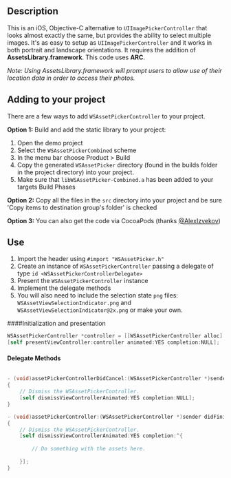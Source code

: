## Description

This is an iOS, Objective-C alternative to `UIImagePickerController` that looks almost exactly the same, but provides the ability to select multiple images. It's as easy to setup as `UIImagePickerController` and it works in both portrait and landscape orientations. It requires the addition of **AssetsLibrary.framework**. This code uses **ARC**.

*Note: Using AssetsLibrary.framework will prompt users to allow use of their location data in order to access their photos.*

## Adding to your project

There are a few ways to add `WSAssetPickerController` to your project. 

**Option 1:** Build and add the static library to your project:

1. Open the demo project
2. Select the `WSAssetPickerCombined` scheme
3. In the menu bar choose Product > Build
5. Copy the generated `WSAssetPicker` directory (found in the builds folder in the project directory) into your project.
6. Make sure that `libWSAssetPicker-Combined.a` has been added to your targets Build Phases
    
**Option 2:** 
Copy all the files in the `src` directory into your project and be sure 'Copy items to destination group's folder' is checked

**Option 3:**
You can also get the code via CocoaPods (thanks [@AlexIzvekov](https://github.com/AlexIzvekov))

## Use

1. Import the header using `#import "WSAssetPicker.h"`
2. Create an instance of `WSAssetPickerController` passing a delegate of type `id <WSAssetPickerControllerDelegate>`
3. Present the `WSAssetPickerController` instance
4. Implement the delegate methods
5. You will also need to include the selection state `png` files: `WSAssetViewSelectionIndicator.png` and `WSAssetViewSelectionIndicator@2x.png` or make your own.

####Initialization and presentation
```` objective-c
WSAssetPickerController *controller = [[WSAssetPickerController alloc] initWithDelegate:self];
[self presentViewController:controller animated:YES completion:NULL];
````

#### Delegate Methods
```` objective-c

- (void)assetPickerControllerDidCancel:(WSAssetPickerController *)sender
{
    // Dismiss the WSAssetPickerController.
    [self dismissViewControllerAnimated:YES completion:NULL];
}

- (void)assetPickerController:(WSAssetPickerController *)sender didFinishPickingMediaWithAssets:(NSArray *)assets
{
    // Dismiss the WSAssetPickerController.
    [self dismissViewControllerAnimated:YES completion:^{
        
        // Do something with the assets here.
        
    }];
}

````